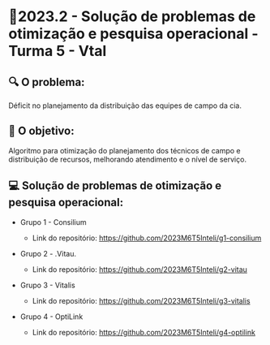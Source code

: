 # 🙋‍2023.2 - Solução de problemas de otimização e pesquisa operacional - Turma 5 - Vtal

## 🔍 O problema:

Déficit no planejamento da distribuição das equipes de campo da cia.

## 🎯 O objetivo:

Algoritmo para otimização do planejamento dos técnicos de campo e distribuição de recursos, melhorando atendimento e o nível de serviço.

## 💻 Solução de problemas de otimização e pesquisa operacional:

- Grupo 1 - Consilium
  - Link do repositório: https://github.com/2023M6T5Inteli/g1-consilium

- Grupo 2 - .Vitau.
  - Link do repositório: https://github.com/2023M6T5Inteli/g2-vitau

- Grupo 3 - Vitalis
  - Link do repositório: https://github.com/2023M6T5Inteli/g3-vitalis

- Grupo 4 - OptiLink
  - Link do repositório: https://github.com/2023M6T5Inteli/g4-optilink

